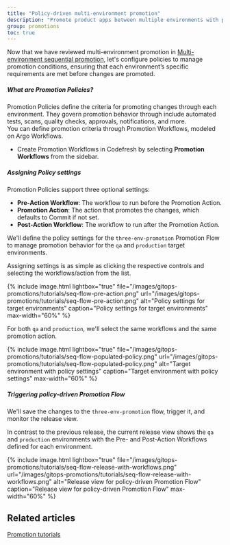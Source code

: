 ```yaml
---
title: "Policy-driven multi-environment promotion"
description: "Promote product apps between multiple environments with promotion conditions"
group: promotions
toc: true
---
```



Now that we have reviewed multi-environment promotion in [Multi-environment sequential promotion]({{site.baseurl}}/docs/promotions/promotion-scenarios/multi-env-sequential-flow/), let's configure policies to manage promotion conditions, ensuring that each environment’s specific requirements are met before changes are promoted.

##### What are Promotion Policies?
Promotion Policies define the criteria for promoting changes through each environment. They govern promotion behavior through include automated tests, scans, quality checks, approvals, notifications, and more.  
You can define promotion criteria through Promotion Workflows, modeled on Argo Workflows.

* Create Promotion Workflows in Codefresh by selecting **Promotion Workflows** from the sidebar.






##### Assigning Policy settings

Promotion Policies support three optional settings:
* **Pre-Action Workflow**: The workflow to run before the Promotion Action.
* **Promotion Action**: The action that promotes the changes, which defaults to Commit if not set.
* **Post-Action Workflow**: The workflow to run after the Promotion Action.

We'll define the policy settings for the `three-env-promotion` Promotion Flow to manage promotion behavior for the `qa` and `production` target environments.

Assigning settings is as simple as clicking the respective controls and selecting the workflows/action from the list. 

{% include 
image.html 
lightbox="true" 
file="/images/gitops-promotions/tutorials/seq-flow-pre-action.png" 
url="/images/gitops-promotions/tutorials/seq-flow-pre-action.png"
alt="Policy settings for target environments" 
caption="Policy settings for target environments"
max-width="60%"
%}

For both `qa` and `production`, we'll select the same workflows and the same promotion action.

{% include 
image.html 
lightbox="true" 
file="/images/gitops-promotions/tutorials/seq-flow-populated-policy.png" 
url="/images/gitops-promotions/tutorials/seq-flow-populated-policy.png"
alt="Target environment with policy settings" 
caption="Target environment with policy settings"
max-width="60%"
%}




##### Triggering policy-driven Promotion Flow
We'll save the changes to the `three-env-promotion` flow, trigger it, and monitor the release view.

In contrast to the previous release, the current release view shows the `qa` and `production` environments with the Pre- and Post-Action Workflows defined for each environment. 

{% include 
image.html 
lightbox="true" 
file="/images/gitops-promotions/tutorials/seq-flow-release-with-workflows.png" 
url="/images/gitops-promotions/tutorials/seq-flow-release-with-workflows.png"
alt="Release view for policy-driven Promotion Flow" 
caption="Release view for policy-driven Promotion Flow"
max-width="60%"
%}

## Related articles
[Promotion tutorials]({{site.baseurl}}/docs/promotions/promotion-scenarios/)

 
 